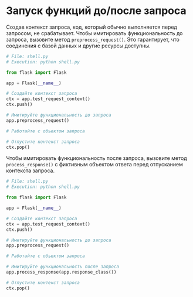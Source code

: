 # Запуск функций до/после запроса

Создав контекст запроса, код, который обычно выполняется перед запросом, не срабатывает. Чтобы имитировать функциональность до запроса, вызовите метод `preprocess_request()`. Это гарантирует, что соединения с базой данных и другие ресурсы доступны.

```python
# File: shell.py
# Execution: python shell.py

from flask import Flask

app = Flask(__name__)

# Создайте контекст запроса
ctx = app.test_request_context()
ctx.push()

# Имитируйте функциональность до запроса
app.preprocess_request()

# Работайте с объектом запроса

# Отпустите контекст запроса
ctx.pop()
```

Чтобы имитировать функциональность после запроса, вызовите метод `process_response()` с фиктивным объектом ответа перед отпусканием контекста запроса.

```python
# File: shell.py
# Execution: python shell.py

from flask import Flask

app = Flask(__name__)

# Создайте контекст запроса
ctx = app.test_request_context()
ctx.push()

# Имитируйте функциональность до запроса
app.preprocess_request()

# Работайте с объектом запроса

# Имитируйте функциональность после запроса
app.process_response(app.response_class())

# Отпустите контекст запроса
ctx.pop()
```
